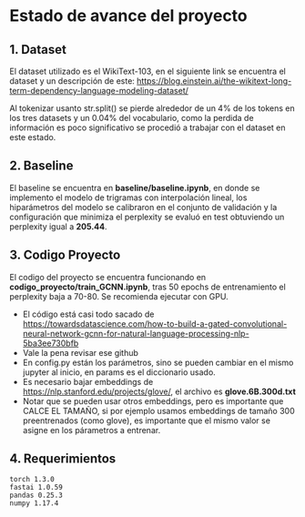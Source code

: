 # Estado de avance del proyecto





## 1. Dataset
El dataset utilizado es el WikiText-103, en el siguiente link se encuentra el dataset y un descripción de este:
https://blog.einstein.ai/the-wikitext-long-term-dependency-language-modeling-dataset/

Al tokenizar usanto str.split() se pierde alrededor de un 4% de los tokens en los tres datasets y un
0.04% del vocabulario, como la perdida de información es poco significativo se procedió a trabajar con el dataset en este estado.

## 2. Baseline

El baseline se encuentra en **baseline/baseline.ipynb**, en donde se implemento el modelo de trigramas con interpolación lineal, los hiparámetros del modelo se calibraron en el conjunto de validación y la configuración que minimiza el perplexity se evaluó en test obtuviendo un perplexity igual a **205.44**.

## 3. Codigo Proyecto

El codigo del proyecto se encuentra funcionando en **codigo_proyecto/train_GCNN.ipynb**, tras 50 epochs de entrenamiento el perplexity baja a 70-80. Se recomienda ejecutar con GPU.

- El código está casi todo sacado de https://towardsdatascience.com/how-to-build-a-gated-convolutional-neural-network-gcnn-for-natural-language-processing-nlp-5ba3ee730bfb
- Vale la pena revisar ese github
- En config.py están los parámetros, sino se pueden cambiar en el mismo jupyter al inicio, en params es el diccionario usado.
- Es necesario bajar embeddings de  https://nlp.stanford.edu/projects/glove/, el archivo es **glove.6B.300d.txt**
- Notar que se pueden usar otros embeddings, pero es importante que CALCE EL TAMAÑO, si por ejemplo usamos embeddings de tamaño 300 preentrenados (como glove), es importante que el mismo valor se asigne en los párametros a entrenar.

## 4. Requerimientos
```
torch 1.3.0
fastai 1.0.59
pandas 0.25.3
numpy 1.17.4
```
